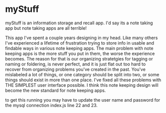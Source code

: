 # myStuff
myStuff is an information storage and recall app.  I'd say its a note taking app but note taking apps are all terrible! 

This app I've spent a couple years designing in my head. Like many others I've experienced a lifetime of frustration trying to store info in usable and findable
ways in various note keeping apps. The main problem with note keeping apps is the more stuff you put in them, the worse the experience becomes.
The reason for that is our organizing stratetgies for tagging or naming or foldering, is never perfect, and it is just flat out too hard to
recover from organizing problems you've created in the past.  You've mislabeled a lot of things, or one category should be split into two, or some things 
should exist in more than one place. I've fixed all these problems with THE SIMPLEST user interface possible.  I think this note keeping design will 
become the new standard for note keeping apps. 

to get this running you may have to update the user name and password for the mysql connection index.js line 22 and 23. 
